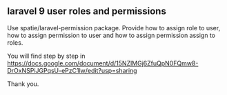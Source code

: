 ## laravel 9 user roles and permissions

Use spatie/laravel-permission package. Provide how to assign role to user, how to assign permission to user and how to assign permission assign to roles.

You will find step by step in https://docs.google.com/document/d/15NZlMGj6ZfuQpN0FQmw8-DrOxNSPiJGPqsU-ePzC1lw/edit?usp=sharing 

Thank you.